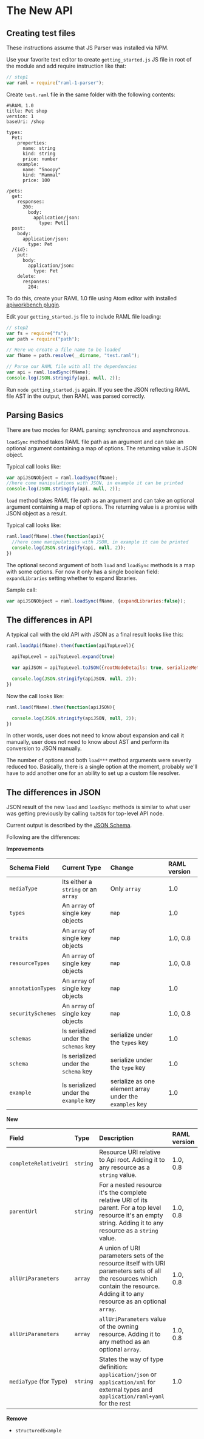 # The New API

## Creating test files

These instructions assume that JS Parser was installed via NPM.

Use your favorite text editor to create `getting_started.js` JS file in root of the module and add require instruction like that:

```js
// step1
var raml = require("raml-1-parser");
```

Create `test.raml` file in the same folder with the following contents:
```RAML
#%RAML 1.0
title: Pet shop
version: 1
baseUri: /shop

types:
  Pet:
    properties:
      name: string
      kind: string
      price: number
    example:
      name: "Snoopy"
      kind: "Mammal"
      price: 100

/pets:
  get:
    responses:
      200:
        body:
          application/json:
            type: Pet[]
  post:
    body:
      application/json:
        type: Pet
  /{id}:
    put:
      body:
        application/json:
          type: Pet
    delete:
      responses:
        204:

```

To do this, create your RAML 1.0 file using Atom editor with installed [apiworkbench plugin](http://apiworkbench.com/).

Edit your `getting_started.js` file to include RAML file loading:
```js
// step2
var fs = require("fs");
var path = require("path");

// Here we create a file name to be loaded
var fName = path.resolve(__dirname, "test.raml");

// Parse our RAML file with all the dependencies
var api = raml.loadSync(fName);
console.log(JSON.stringify(api, null, 2));

```

Run ```node getting_started.js``` again. If you see the JSON reflecting RAML file AST in the output, then RAML was parsed correctly.

## Parsing Basics

There are two modes for RAML parsing: synchronous and asynchronous.

`loadSync` method takes RAML file path as an argument and can take an optional argument containing a map of options. The returning value is JSON object.

Typical call looks like:
```js
var apiJSONObject = raml.loadSync(fName);
//here come manipulations with JSON, in example it can be printed
console.log(JSON.stringify(api, null, 2));
```

`load` method takes RAML file path as an argument and can take an optional argument containing a map of options. The returning value is a promise with JSON object as a result.

Typical call looks like:
```js
raml.load(fName).then(function(api){
  //here come manipulations with JSON, in example it can be printed
  console.log(JSON.stringify(api, null, 2));
})
```

The optional second argument of both `load` and `loadSync` methods is a map with some options. For now it only has a single boolean field: `expandLibraries` setting whether to expand libraries.

Sample call:
```js
var apiJSONObject = raml.loadSync(fName, {expandLibraries:false});
```

## The differences in API

A typical call with the old API with JSON as a final result looks like this:
```js
raml.loadApi(fName).then(function(apiTopLevel){

  apiTopLevel = apiTopLevel.expand(true)

  var apiJSON = apiTopLevel.toJSON({rootNodeDetails: true, serializeMetadata: true})

  console.log(JSON.stringify(apiJSON, null, 2));
})
```

Now the call looks like:

```js
raml.load(fName).then(function(apiJSON){

  console.log(JSON.stringify(apiJSON, null, 2));
})
```

In other words, user does not need to know about expansion and call it manually, user does not need to know about AST and perform its conversion to JSON manually.

The number of options and both `load***` method arguments were severily reduced too. Basically, there is a single option at the moment, probably we'll have to add another one for an ability to set up a custom file resolver.

## The differences in JSON

JSON result of the new `load` and `loadSync` methods is similar to what user was getting previously by calling `toJSON` for top-level API node.

Current output is described by the [JSON Schema](../tckJsonSchema/tckJsonSchema.json).

Following are the differences:

**Improvements**

| Schema Field | Current Type | Change |RAML version|
|:---------------|:---------------|:---------------|:----|  
| `mediaType` | Its either a `string` or an `array` | Only `array` |1.0|
| `types` | An `array` of single key objects | `map` |1.0|
| `traits` | An `array` of single key objects | `map` |1.0, 0.8|
| `resourceTypes` | An `array` of single key objects | `map` |1.0, 0.8|
| `annotationTypes` | An `array` of single key objects | `map` |1.0|
| `securitySchemes` | An `array` of single key objects | `map` |1.0, 0.8|
| `schemas` | Is serialized under the `schemas` key | serialize under the `types` key|1.0|
|`schema`| Is serialized under the `schema` key | serialize under the `type` key|1.0|
|`example` | Is serialized under the `example` key | serialize as one element array under the `examples` key|1.0|

**New**

| Field | Type | Description | RAML version |
|:---------------|:---------------|:--------------|:---------------|
| `completeRelativeUri`| `string` | Resource URI relative to Api root.  Adding it to any resource as a `string` value.| 1.0, 0.8 |
| `parentUrl` | `string` | For a nested resource it's the complete relative URI of its parent. For a top level resource it's an empty string. Adding it to any resource as a `string` value. | 1.0, 0.8 |
| `allUriParameters` | `array` | A union of URI parameters sets of the resource itself with URI parameters sets of all the resources which contain the resource. Adding it to any resource as an optional `array`.| 1.0, 0.8 |
| `allUriParameters`| `array` | `allUriParameters` value of the owning resource. Adding it to any method as an optional `array`.| 1.0, 0.8 |
| `mediaType` (for Type)| `string` | States the way of type definition: `application/json` or `application/xml` for external types and `application/raml+yaml` for the rest| 1.0 |

**Remove**
* `structuredExample`
